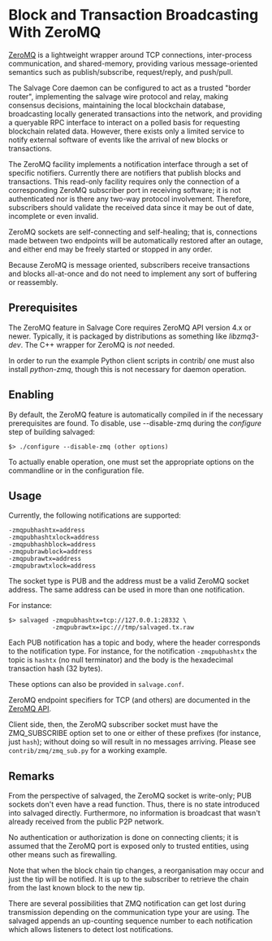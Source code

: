 # Block and Transaction Broadcasting With ZeroMQ

[ZeroMQ](http://zeromq.org/) is a lightweight wrapper around TCP connections,
inter-process communication, and shared-memory, providing various
message-oriented semantics such as publish/subscribe, request/reply, and
push/pull.

The Salvage Core daemon can be configured to act as a trusted "border router",
implementing the salvage wire protocol and relay, making consensus decisions,
maintaining the local blockchain database, broadcasting locally generated
transactions into the network, and providing a queryable RPC interface to
interact on a polled basis for requesting blockchain related data. However,
there exists only a limited service to notify external software of events like
the arrival of new blocks or transactions.

The ZeroMQ facility implements a notification interface through a set of
specific notifiers. Currently there are notifiers that publish blocks and
transactions. This read-only facility requires only the connection of a
corresponding ZeroMQ subscriber port in receiving software; it is not
authenticated nor is there any two-way protocol involvement. Therefore,
subscribers should validate the received data since it may be out of date,
incomplete or even invalid.

ZeroMQ sockets are self-connecting and self-healing; that is,
connections made between two endpoints will be automatically restored
after an outage, and either end may be freely started or stopped in
any order.

Because ZeroMQ is message oriented, subscribers receive transactions and blocks
all-at-once and do not need to implement any sort of buffering or reassembly.

## Prerequisites

The ZeroMQ feature in Salvage Core requires ZeroMQ API version 4.x or newer.
Typically, it is packaged by distributions as something like *libzmq3-dev*. The
C++ wrapper for ZeroMQ is *not* needed.

In order to run the example Python client scripts in contrib/ one must also
install *python-zmq*, though this is not necessary for daemon operation.

## Enabling

By default, the ZeroMQ feature is automatically compiled in if the necessary
prerequisites are found.  To disable, use --disable-zmq during the *configure*
step of building salvaged:

```
$> ./configure --disable-zmq (other options)
```

To actually enable operation, one must set the appropriate options on the
commandline or in the configuration file.

## Usage

Currently, the following notifications are supported:

```
-zmqpubhashtx=address
-zmqpubhashtxlock=address
-zmqpubhashblock=address
-zmqpubrawblock=address
-zmqpubrawtx=address
-zmqpubrawtxlock=address
```

The socket type is PUB and the address must be a valid ZeroMQ socket address.
The same address can be used in more than one notification.

For instance:

```
$> salvaged -zmqpubhashtx=tcp://127.0.0.1:28332 \
            -zmqpubrawtx=ipc:///tmp/salvaged.tx.raw
```

Each PUB notification has a topic and body, where the header corresponds to the
notification type. For instance, for the notification `-zmqpubhashtx` the topic
is `hashtx` (no null terminator) and the body is the hexadecimal transaction
hash (32 bytes).

These options can also be provided in `salvage.conf`.

ZeroMQ endpoint specifiers for TCP (and others) are documented in the [ZeroMQ API](http://api.zeromq.org/4-0:_start).

Client side, then, the ZeroMQ subscriber socket must have the ZMQ_SUBSCRIBE
option set to one or either of these prefixes (for instance, just `hash`);
without doing so will result in no messages arriving. Please see `contrib/zmq/zmq_sub.py`
for a working example.

## Remarks

From the perspective of salvaged, the ZeroMQ socket is write-only; PUB sockets
don't even have a read function. Thus, there is no state introduced into
salvaged directly. Furthermore, no information is broadcast that wasn't already
received from the public P2P network.

No authentication or authorization is done on connecting clients; it is assumed
that the ZeroMQ port is exposed only to trusted entities, using other means
such as firewalling.

Note that when the block chain tip changes, a reorganisation may occur and just
the tip will be notified. It is up to the subscriber to retrieve the chain from
the last known block to the new tip.

There are several possibilities that ZMQ notification can get lost during
transmission depending on the communication type your are using. The salvaged
appends an up-counting sequence number to each notification which allows
listeners to detect lost notifications.
